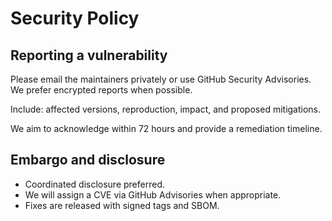 # Security Policy

## Reporting a vulnerability

Please email the maintainers privately or use GitHub Security Advisories. We prefer encrypted reports when possible.

Include: affected versions, reproduction, impact, and proposed mitigations.

We aim to acknowledge within 72 hours and provide a remediation timeline.

## Embargo and disclosure

- Coordinated disclosure preferred.
- We will assign a CVE via GitHub Advisories when appropriate.
- Fixes are released with signed tags and SBOM.


